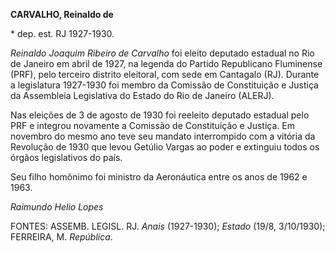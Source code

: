 **CARVALHO, Reinaldo de**

\* dep. est. RJ 1927-1930.

*Reinaldo Joaquim Ribeiro de Carvalho* foi eleito deputado estadual no
Rio de Janeiro em abril de 1927, na legenda do Partido Republicano
Fluminense (PRF), pelo terceiro distrito eleitoral, com sede em
Cantagalo (RJ). Durante a legislatura 1927-1930 foi membro da Comissão
de Constituição e Justiça da Assembleia Legislativa do Estado do Rio de
Janeiro (ALERJ).

Nas eleições de 3 de agosto de 1930 foi reeleito deputado estadual pelo
PRF e integrou novamente a Comissão de Constituição e Justiça. Em
novembro do mesmo ano teve seu mandato interrompido com a vitória da
Revolução de 1930 que levou Getúlio Vargas ao poder e extinguiu todos os
órgãos legislativos do país.

Seu filho homônimo foi ministro da Aeronáutica entre os anos de 1962 e
1963.

*Raimundo Helio Lopes*

FONTES: ASSEMB. LEGISL. RJ. *Anais* (1927-1930); *Estado* (19/8,
3/10/1930); FERREIRA, M. *República*.
